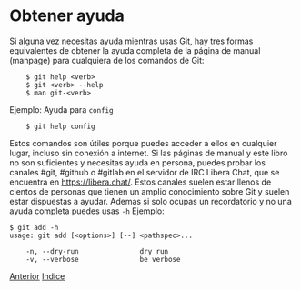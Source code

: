 # Obtener ayuda
Si alguna vez necesitas ayuda mientras usas Git, hay tres formas equivalentes de obtener la ayuda completa de la página de manual (manpage) para cualquiera de los comandos de Git:
```
    $ git help <verb>
    $ git <verb> --help
    $ man git-<verb>
```
Ejemplo: Ayuda para `config`
```
    $ git help config
```
Estos comandos son útiles porque puedes acceder a ellos en cualquier lugar, incluso sin conexión a internet. Si las páginas de manual y este libro no son suficientes y necesitas ayuda en persona, puedes probar los canales #git, #github o #gitlab en el servidor de IRC Libera Chat, que se encuentra en https://libera.chat/. Estos canales suelen estar llenos de cientos de personas que tienen un amplio conocimiento sobre Git y suelen estar dispuestas a ayudar.
Ademas si solo ocupas un recordatorio y no una ayuda completa puedes usas `-h` Ejemplo:
```
$ git add -h
usage: git add [<options>] [--] <pathspec>...

    -n, --dry-run               dry run
    -v, --verbose               be verbose
```

[Anterior](Ch1.6.md)
[Indice](Ch1/Indice.md)